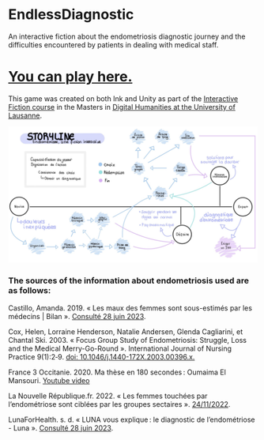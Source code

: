# EndlessDiagnostic
An interactive fiction about the endometriosis diagnostic journey and the difficulties encountered by patients in dealing with medical staff. 

# [You can play here.](https://titayna.itch.io/endlessdiagnostic)

This game was created on both Ink and Unity as part of the [Interactive Fiction course](https://applicationspub.unil.ch/interpub/noauth/php/Ud/ficheCours.php?v_enstyid=88165&v_langue=fr) in the Masters in [Digital Humanities at the University of Lausanne](https://www.unil.ch/formations/en/home/menuinst/masters/humanites-numeriques.html).

![StoryLine](Storyline.jpg)







### The sources of the information about endometriosis used are as follows: 

Castillo, Amanda. 2019. « Les maux des femmes sont sous-estimés par les médecins | Bilan ». [Consulté 28 juin 2023](https://www.bilan.ch/femmes-leaders/les-maux-des-femmes-sont-sous-estimes-par-les-medecins).

Cox, Helen, Lorraine Henderson, Natalie Andersen, Glenda Cagliarini, et Chantal Ski. 2003. « Focus Group Study of Endometriosis: Struggle, Loss and the Medical Merry-Go-Round ». International Journal of Nursing Practice 9(1):2‑9. [doi: 10.1046/j.1440-172X.2003.00396.x.](https://onlinelibrary.wiley.com/doi/abs/10.1046/j.1440-172X.2003.00396.x)

France 3 Occitanie. 2020. Ma thèse en 180 secondes : Oumaima El Mansouri. [Youtube video](https://www.youtube.com/watch?v=z62u2Io_wzs)

La Nouvelle République.fr. 2022. « Les femmes touchées par l’endométriose sont ciblées par les groupes sectaires ». [24/11/2022](https://www.lanouvellerepublique.fr/a-la-une/les-femmes-touchees-par-l-endometriose-sont-ciblees-par-les-groupes-sectaires).

LunaForHealth. s. d. « LUNA vous explique : le diagnostic de l’endométriose - Luna ». [Consulté 28 juin 2023](https://www.luna-endometriose.com/blog/endometriose/diagnostic-de-l-endometriose/).
